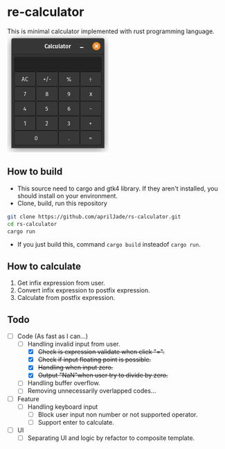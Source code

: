 # re-calculator
This is minimal calculator implemented with rust programming language. 
![img](/resource/rs-calculator.png)
## How to build
- This source need to cargo and gtk4 library. If they aren't installed, you should install on your environment.
- Clone, build, run this repository
```bash
git clone https://github.com/aprilJade/rs-calculator.git
cd rs-calculator
cargo run
```
- If you just build this, command `cargo build` insteadof `cargo run`.

## How to calculate
1. Get infix expression from user.
2. Convert infix expression to postfix expression.
3. Calculate from postfix expression.

## Todo
- [ ] Code (As fast as I can...)
    - [ ] Handling invalid input from user.
        - [x] ~~Check is expression validate when click "=".~~
        - [x] ~~Check if input floating point is possible.~~
        - [x] ~~Handling when input zero.~~
        - [x] ~~Output "NaN"when user try to divide by zero.~~
    - [ ] Handling buffer overflow.
    - [ ] Removing unnecessarily overlapped codes...
- [ ] Feature
    - [ ] Handling keyboard input
        - [ ] Block user input non number or not supported operator.
        - [ ] Support enter to calculate.
- [ ] UI 
    - [ ] Separating UI and logic by refactor to composite template.